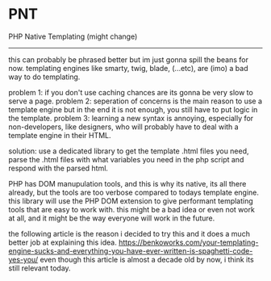 # PNT
PHP Native Templating (might change)

************************************************************************************************************************

this can probably be phrased better but im just gonna spill the beans for now.
templating engines like smarty, twig, blade, (...etc), are (imo) a bad way to do templating.

problem 1: if you don't use caching chances are its gonna be very slow to serve a page.
problem 2: seperation of concerns is the main reason to use a template engine 
but in the end it is not enough, you still have to put logic in the template.
problem 3:  learning a new syntax is annoying, especially for non-developers, like designers, 
who will probably have to deal with a template engine in their HTML.

solution: use a dedicated library to get the template .html files you need, parse the .html files with what variables 
you need in the php script and respond with the parsed html.

PHP has DOM manupulation tools, and this is why its native, its all there already, 
but the tools are too verbose compared to todays template engine.
this library will use the PHP DOM extension to give performant templating tools that are easy to work with.
this might be a bad idea or even not work at all, and it might be the way everyone will work in the future.

the following article is the reason i decided to try this and it does a much better job at explaining this idea.
https://benkoworks.com/your-templating-engine-sucks-and-everything-you-have-ever-written-is-spaghetti-code-yes-you/
even though this article is almost a decade old by now, i think its still relevant today.
